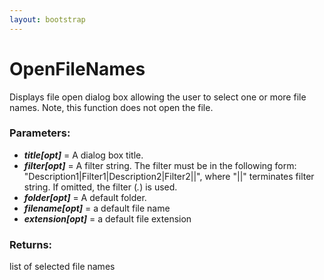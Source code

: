 ```yaml
---
layout: bootstrap
---
```


# OpenFileNames

Displays file open dialog box allowing the user to select one or more file names.
        Note, this function does not open the file.
        

### Parameters:

- ***title[opt]*** = A dialog box title.
- ***filter[opt]*** = A filter string. The filter must be in the following form:
  "Description1|Filter1|Description2|Filter2||", where "||" terminates filter string.
  If omitted, the filter (*.*) is used.
- ***folder[opt]*** = A default folder.
- ***filename[opt]*** = a default file name
- ***extension[opt]*** = a default file extension
        

### Returns:


list of selected file names
        
